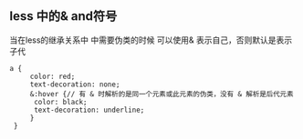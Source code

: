 ## less 中的& and符号
当在less的继承关系中 中需要伪类的时候 可以使用& 表示自己，否则默认是表示子代

```
a { 
	 color: red; 
	 text-decoration: none; 
	 &:hover {// 有 & 时解析的是同一个元素或此元素的伪类，没有 & 解析是后代元素
	  color: black; 
	  text-decoration: underline; 
	 } 
 }
```
